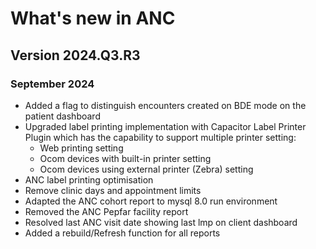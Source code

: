 # What's new in ANC

## Version 2024.Q3.R3

### September 2024

- Added a flag to distinguish encounters created on BDE mode on the patient dashboard 
- Upgraded label printing implementation with Capacitor Label Printer Plugin which has the capability to support multiple printer setting: 
    - Web printing setting
    - Ocom devices with built-in printer setting 
    - Ocom devices using external printer (Zebra) setting
- ANC label printing optimisation
- Remove clinic days and appointment limits
- Adapted the ANC cohort report to mysql 8.0 run environment
- Removed the ANC Pepfar facility report
- Resolved last ANC visit date showing last lmp on client dashboard 
- Added a rebuild/Refresh function for all reports